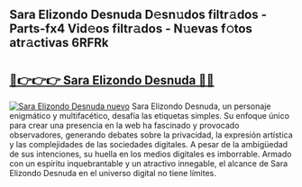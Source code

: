 ## Sara Elizondo Desnuda D𝚎sn𝚞dos filtr𝚊dos - Parts-fx4 Vid𝚎os filtr𝚊dos - N𝚞evas f𝚘tos atr𝚊ctivas 6RFRk

# <h2><a href="http://mb6pztg.tromn.icu/?c=Sara+Elizondo+Desnuda">🔗👉👉👉 Sara Elizondo Desnuda 🔗🔗</a></h2>

[![Sara Elizondo Desnuda nuevo](https://i.imgur.com/pEAQMta.gif)](http://mb6pztg.tromn.icu/?c=Sara+Elizondo+Desnuda)
Sara Elizondo Desnuda, un personaje enigmático y multifacético, desafía las etiquetas simples. Su enfoque único para crear una presencia en la web ha fascinado y provocado observadores, generando debates sobre la privacidad, la expresión artística y las complejidades de las sociedades digitales. A pesar de la ambigüedad de sus intenciones, su huella en los medios digitales es imborrable. Armado con un espíritu inquebrantable y un atractivo innegable, el alcance de Sara Elizondo Desnuda en el universo digital no tiene límites.

